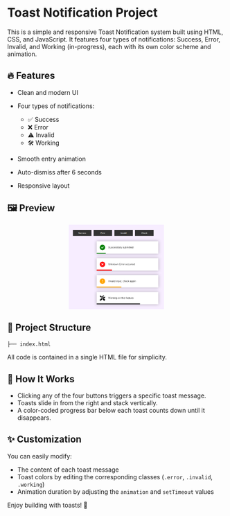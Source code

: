 # Toast Notification Project

This is a simple and responsive Toast Notification system built using HTML, CSS, and JavaScript. It features four types of notifications: Success, Error, Invalid, and Working (in-progress), each with its own color scheme and animation.

## 🔥 Features

* Clean and modern UI
* Four types of notifications:

  * ✅ Success
  * ❌ Error
  * ⚠️ Invalid
  * 🛠️ Working
* Smooth entry animation
* Auto-dismiss after 6 seconds
* Responsive layout


## 🖼 Preview 

<div style="display: flex; gap: 15px; flex-wrap: wrap; justify-content: center; align-items: center;">
  <img src="look/image.png" style="width: 220px;" />

</div>


## 📁 Project Structure

```
├── index.html
```

All code is contained in a single HTML file for simplicity.

## 🚀 How It Works

* Clicking any of the four buttons triggers a specific toast message.
* Toasts slide in from the right and stack vertically.
* A color-coded progress bar below each toast counts down until it disappears.

## ✨ Customization

You can easily modify:

* The content of each toast message
* Toast colors by editing the corresponding classes (`.error`, `.invalid`, `.working`)
* Animation duration by adjusting the `animation` and `setTimeout` values

Enjoy building with toasts! 🍞
